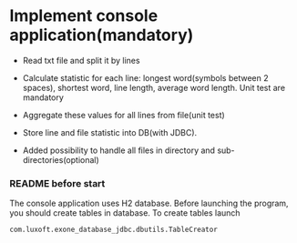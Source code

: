 # Implement console application(mandatory)
- Read txt file and split it by lines
- Calculate statistic for each line: longest word(symbols between 2 spaces), shortest word, line length,
average word length. Unit test are mandatory
- Aggregate these values for all lines from file(unit test)
- Store line and file statistic into DB(with JDBC).

- Added possibility to handle all files in directory and sub-directories(optional)

### README before start
The console application uses H2 database.
Before launching the program, you should create tables in database. 
To create tables launch 
```
com.luxoft.exone_database_jdbc.dbutils.TableCreator
```